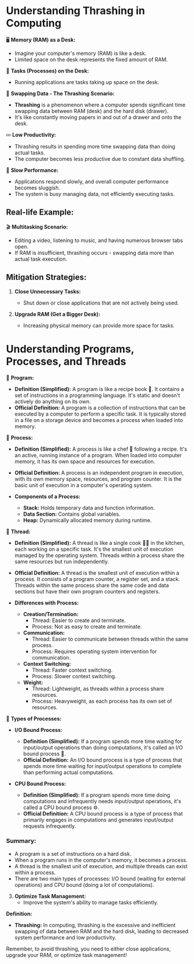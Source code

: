 # Understanding Thrashing in Computing

🖥️ **Memory (RAM) as a Desk:**

- Imagine your computer's memory (RAM) is like a desk.
- Limited space on the desk represents the fixed amount of RAM.

📝 **Tasks (Processes) on the Desk:**

- Running applications are tasks taking up space on the desk.

🔄 **Swapping Data - The Thrashing Scenario:**

- **Thrashing** is a phenomenon where a computer spends significant time swapping data between RAM (desk) and the hard disk (drawer).
- It's like constantly moving papers in and out of a drawer and onto the desk.

💤 **Low Productivity:**

- Thrashing results in spending more time swapping data than doing actual tasks.
- The computer becomes less productive due to constant data shuffling.

🐢 **Slow Performance:**

- Applications respond slowly, and overall computer performance becomes sluggish.
- The system is busy managing data, not efficiently executing tasks.

## Real-life Example:

🎬 **Multitasking Scenario:**

- Editing a video, listening to music, and having numerous browser tabs open.
- If RAM is insufficient, thrashing occurs - swapping data more than actual task execution.

## Mitigation Strategies:

1. **Close Unnecessary Tasks:**

   - Shut down or close applications that are not actively being used.

2. **Upgrade RAM (Get a Bigger Desk):**

   - Increasing physical memory can provide more space for tasks.

# Understanding Programs, Processes, and Threads

📝 **Program:**

- **Definition (Simplified):** A program is like a recipe book 📖. It contains a set of instructions in a programming language. It's static and doesn't actively do anything on its own.
- **Official Definition:** A program is a collection of instructions that can be executed by a computer to perform a specific task. It is typically stored in a file on a storage device and becomes a process when loaded into memory.

🔄 **Process:**

- **Definition (Simplified):** A process is like a chef 🍳 following a recipe. It's an active, running instance of a program. When loaded into computer memory, it has its own space and resources for execution.
- **Official Definition:** A process is an independent program in execution, with its own memory space, resources, and program counter. It is the basic unit of execution in a computer's operating system.

- **Components of a Process:**
  - **Stack:** Holds temporary data and function information.
  - **Data Section:** Contains global variables.
  - **Heap:** Dynamically allocated memory during runtime.

🔄 **Thread:**

- **Definition (Simplified):** A thread is like a single cook 🧑‍🍳 in the kitchen, each working on a specific task. It's the smallest unit of execution managed by the operating system. Threads within a process share the same resources but run independently.
- **Official Definition:** A thread is the smallest unit of execution within a process. It consists of a program counter, a register set, and a stack. Threads within the same process share the same code and data sections but have their own program counters and registers.

- **Differences with Process:**
  - **Creation/Termination:**
    - Thread: Easier to create and terminate.
    - Process: Not as easy to create and terminate.
  - **Communication:**
    - Thread: Easier to communicate between threads within the same process.
    - Process: Requires operating system intervention for communication.
  - **Context Switching:**
    - Thread: Faster context switching.
    - Process: Slower context switching.
  - **Weight:**
    - Thread: Lightweight, as threads within a process share resources.
    - Process: Heavyweight, as each process has its own set of resources.

🔄 **Types of Processes:**

- **I/O Bound Process:**

  - **Definition (Simplified):** If a program spends more time waiting for input/output operations than doing computations, it's called an I/O bound process 🔄.
  - **Official Definition:** An I/O bound process is a type of process that spends more time waiting for input/output operations to complete than performing actual computations.

- **CPU Bound Process:**
  - **Definition (Simplified):** If a program spends more time doing computations and infrequently needs input/output operations, it's called a CPU bound process ⚙️.
  - **Official Definition:** A CPU bound process is a type of process that primarily engages in computations and generates input/output requests infrequently.

### Summary:

- A program is a set of instructions on a hard disk.
- When a program runs in the computer's memory, it becomes a process.
- A thread is the smallest unit of execution, and multiple threads can exist within a process.
- There are two main types of processes: I/O bound (waiting for external operations) and CPU bound (doing a lot of computations).

3. **Optimize Task Management:**
   - Improve the system's ability to manage tasks efficiently.

**Definition:**

- **Thrashing:** In computing, thrashing is the excessive and inefficient swapping of data between RAM and the hard disk, leading to decreased system performance and low productivity.

Remember, to avoid thrashing, you need to either close applications, upgrade your RAM, or optimize task management!

